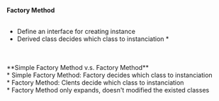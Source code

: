 **Factory Method** <br/>
<br/>
* Define an interface for creating instance <br/>
* Derived class decides which class to instanciation *<br/>
<br/>
<br/>
**Simple Factory Method v.s. Factory Method**<br/>
* Simple Factory Method: Factory decides which class to instanciation<br/>
* Factory Method: Clents decide which class to instanciation<br/>
* Factory Method only expands, doesn't modified the existed classes<br/>

